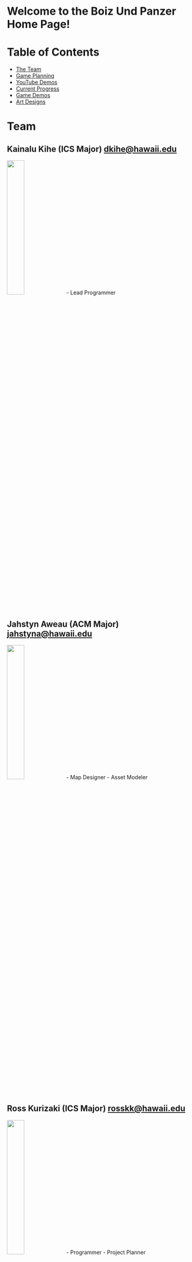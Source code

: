 # Welcome to the Boiz Und Panzer Home Page!

# Table of Contents
* [The Team](#team)
* [Game Planning](#game-planning)
* [YouTube Demos](#youtube-demos)
* [Current Progress](#current-progress)
* [Game Demos](#demos)
* [Art Designs](#art-designs)

# Team

## Kainalu Kihe (ICS Major)  dkihe@hawaii.edu
<img src="images/nalu.jpg" width="30%" style="display:inline;">
- Lead Programmer

## Jahstyn Aweau (ACM Major) jahstyna@hawaii.edu
<img src="images/jah.jpg" width="30%" style="display:inline;">
- Map Designer
- Asset Modeler

## Ross Kurizaki (ICS Major) rosskk@hawaii.edu
<img src="images/Ross.jpg" width="30%" style="display:inline;">
- Programmer
- Project Planner

## John Martinez (ACM Major) john76@hawaii.edu
- Texture Designer
- Artist

## Kamren Wakakuwa kamrenw@hawaii.edu
- Sound Engineer

# Game Planning

- 2 - 4 player game where players control a tank and the objective is to be the last tank alive
- Top down view at an angle 
- Tank shells richochet off the walls
- Tanks can only shoot a limited number of projectiles at a time
- Power-ups placed on the map to add new abilities
- Maybe use different tank types with different perks or different shell types
- Different map styles and terrain to offer varying gameplay
- Tanks will be different colors or have unique characters on top to distinguish between players

# YouTube Demos

## 5/11/2020
- https://youtu.be/qiu-W_Dp1vk

## 4/22/2020
- https://www.youtube.com/watch?v=ztDiNeqtpdw&feature=youtu.be

# Current Progress

## 5/11/2020
- Added background music track
- Adjusted menus
- Updated map powerup positions

## 5/9/2020
- Added start screen
- Created spreadshot powerup
- Recolored tank explosion and fixed barrel hitbox

## 5/8/2020
- Changed aiming raycast to powerup
- Created Shield Powerup

## 4/28/2020
- Fixed bullets going through walls issue
- Adjusted aiming
- Swapped sound effects
- Made win text more readable

## 4/20/2020
- Added aiming raycast

## 4/14/2020
- Adjusted tank movement

## 3/31/2020
- 4 player tank local multiplayer where objective is still to be the last alive
- New map with grass for ground texture and bricks for the walls and additional obstacles
- Bullets reflect on walls twice before disappearing or get destroyed on contact with other bullets
- New tank models
- New bullet models soon to be added
- Win screen with backtick to reset or a on controller

# Demos

## 5/9/2020
- Recolored Tank Deaths

<img src="images/recolored_tank_death_5-9.gif" width="70%">

- Added Spreadshot Powerup

<img src="images/spreadshot_5-9.gif" width="70%">

- Added Start Screen

<img src="images/start_screen_5-9.gif" width="70%">

## 5/8/2020
<img src="images/powerups_5-8.gif" width="70%">

## 4/28/2020
<img src="images/fixed_shoot_through_walls_4-28.gif" width="70%">

## 4/20/2020
<img src="images/aiming_raycast_4-20.gif" width="70%">

## 4/14/2020
<img src="images/changed_movement_4-14.gif" width="70%">

## 4/7/2020 Game Layout
<img src="images/4-7-2020_layout.png" width="70%" style="display:inline;">

## 3/31/2020 Game Layout
<img src="images/3_31_demo.JPG" width="70%" style="display:inline;">

## Demo of the Game 3/30/2020
- Added Win screen and way to reset game

<img src="images/win_state.gif" width="70%">

- Also Added Bullet bouncing

<img src="images/tankgame_bounce.gif" width="70%">

## Demo of the Game 3/25/2020
- Better rotation for aiming so it doesn't snap to where you look and you have to rotate the gun
- New map implemented

<img src="images/new_setup.gif" width="90%">

## Demo of the game 3/07/2020
- Multiplayer implemented

<img src="images/multiplayer_setup.gif" width="50%">

## Current Demo of the Game 2/18/20
<img src="images/tankgame2.gif" width="50%" style="display:inline;">
<img src="images/tankgame3.gif" width="50%" style="display:inline;">


# Art Designs

## Finalized Logo
<img src="images/boiz_und_panzer_title.png" width="50%" style="display:inline;">

## New Ground Textures
<img src="images/road_2.png" width="50%" style="display:inline;">

<img src="images/road_grass_2.png" width="50%" style="display:inline;">

<img src="images/white_conk_create.png" width="50%" style="display:inline;">

## Shipping Container Textures
<img src="images/blue_shipping_container.png" width="50%" style="display:inline;">

<img src="images/green_shipping_container.png" width="50%" style="display:inline;">

<img src="images/red_shipping_container.png" width="50%" style="display:inline;">

## New Map layout: Military Base and Shipping Container Area
<img src="images/new_layout_plan.jpg" width="50%" style="display:inline;">

## Possible Team Logo
<img src="images/boys_und_panzer2.jpg" width="50%" style="display:inline;">

## Possible New Map or Next Stage
<img src="images/next_stage.png" width="50%" style="display:inline;">

## Third Tank Design
<img src="images/tank_front.png" width="50%" style="display:inline;">
<img src="images/tank_back.png" width="50%" style="display:inline;">

## New Textures for the Map
<img src="images/grass.png" width="33%" style="display:inline;">

<img src="images/wall.png" width="33%" style="display:inline;">

## Bullet Design
<img src="images/bullet_design.jpg" width="35%" style="display:inline;">

## New Mockup for Map Layout
<img src="images/map_design.png" width="50%" style="display:inline;">

## Second Tank Designs
<img src="images/second_tank_top.PNG" width="50%" style="display:inline;">
<img src="images/second_tank_bottom.PNG" width="50%" style="display:inline;">

## First Ground and Wall Textures
<img src="images/ground_texture.png" width="35%" style="display:inline;">
<img src="images/wall_texture.png" width="35%" style="display:inline;">

## First Tank Design
<img src="images/tank_art.png" width="50%" style="display:inline;">
